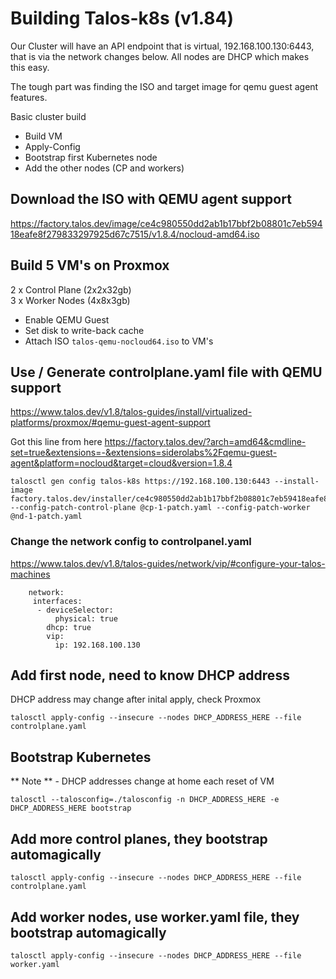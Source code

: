 # Building Talos-k8s (v1.84)

Our Cluster will have an API endpoint that is virtual, 192.168.100.130:6443, that is via the network changes below.  All nodes are DHCP which makes this easy.

The tough part was finding the ISO and target image for qemu guest agent features.

Basic cluster build
- Build VM
- Apply-Config
- Bootstrap first Kubernetes node
- Add the other nodes (CP and workers)


## Download the ISO with QEMU agent support
https://factory.talos.dev/image/ce4c980550dd2ab1b17bbf2b08801c7eb59418eafe8f279833297925d67c7515/v1.8.4/nocloud-amd64.iso

## Build 5 VM's on Proxmox
2 x Control Plane  (2x2x32gb)  
3 x Worker Nodes   (4x8x3gb)

- Enable QEMU Guest
- Set disk to write-back cache
- Attach ISO ```talos-qemu-nocloud64.iso``` to VM's


## Use / Generate controlplane.yaml file with QEMU support
https://www.talos.dev/v1.8/talos-guides/install/virtualized-platforms/proxmox/#qemu-guest-agent-support

Got this line from here https://factory.talos.dev/?arch=amd64&cmdline-set=true&extensions=-&extensions=siderolabs%2Fqemu-guest-agent&platform=nocloud&target=cloud&version=1.8.4
```
talosctl gen config talos-k8s https://192.168.100.130:6443 --install-image factory.talos.dev/installer/ce4c980550dd2ab1b17bbf2b08801c7eb59418eafe8f279833297925d67c7515:v1.8.4 --config-patch-control-plane @cp-1-patch.yaml --config-patch-worker @nd-1-patch.yaml

```

### Change the network config to controlpanel.yaml

https://www.talos.dev/v1.8/talos-guides/network/vip/#configure-your-talos-machines
```
    network:
     interfaces:
      - deviceSelector:
          physical: true
        dhcp: true
        vip:
          ip: 192.168.100.130
```


## Add first node, need to know DHCP address
DHCP address may change after inital apply, check Proxmox
```
talosctl apply-config --insecure --nodes DHCP_ADDRESS_HERE --file controlplane.yaml
```

## Bootstrap Kubernetes
** Note ** - DHCP addresses change at home each reset of VM
```
talosctl --talosconfig=./talosconfig -n DHCP_ADDRESS_HERE -e DHCP_ADDRESS_HERE bootstrap
```

## Add more control planes, they bootstrap automagically
```
talosctl apply-config --insecure --nodes DHCP_ADDRESS_HERE --file controlplane.yaml
```

## Add worker nodes, use worker.yaml file, they bootstrap automagically
```
talosctl apply-config --insecure --nodes DHCP_ADDRESS_HERE --file worker.yaml
```
